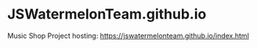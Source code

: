 # JSWatermelonTeam.github.io
Music Shop 
Project hosting:
https://jswatermelonteam.github.io/index.html
